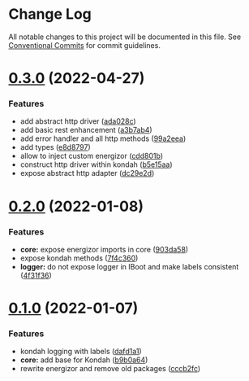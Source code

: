 # Change Log

All notable changes to this project will be documented in this file.
See [Conventional Commits](https://conventionalcommits.org) for commit guidelines.

# [0.3.0](https://github.com/donnyroufs/konda/compare/@kondah/core@0.2.0...@kondah/core@0.3.0) (2022-04-27)


### Features

* add abstract http driver ([ada028c](https://github.com/donnyroufs/konda/commit/ada028c73cd3cc02f8a9111d8da42a15db6bb336))
* add basic rest enhancement ([a3b7ab4](https://github.com/donnyroufs/konda/commit/a3b7ab40c8d1c415a74b274cf3e62feb5e1eaa0b))
* add error handler and all http methods ([99a2eea](https://github.com/donnyroufs/konda/commit/99a2eeab311927a7641ce0acf6848ba9c9e5ec45))
* add types ([e8d8797](https://github.com/donnyroufs/konda/commit/e8d879765a25884a9ac454ffacb9606dfed94c7d))
* allow to inject custom energizor ([cdd801b](https://github.com/donnyroufs/konda/commit/cdd801b6b3b24866d52bd482d84d18ddd134fe3b))
* construct http driver within kondah ([b5e15aa](https://github.com/donnyroufs/konda/commit/b5e15aa3096b34a11fdedad1681d74c3ba58bcff))
* expose abstract http adapter ([dc29e2d](https://github.com/donnyroufs/konda/commit/dc29e2dcee8ac46d1b04187fbad7dc732ef169c2))





# [0.2.0](https://github.com/donnyroufs/konda/compare/@kondah/core@0.1.0...@kondah/core@0.2.0) (2022-01-08)


### Features

* **core:** expose energizor imports in core ([903da58](https://github.com/donnyroufs/konda/commit/903da58094e609c2812999d7edcf4e39f967f74b))
* expose kondah methods ([7f4c360](https://github.com/donnyroufs/konda/commit/7f4c360e1dc3124f1436547118a59a7c317bc7cc))
* **logger:** do not expose logger in IBoot and make labels consistent ([4f31f36](https://github.com/donnyroufs/konda/commit/4f31f36fd13116e30e69be8cf242a3f52fe8eb80))





# [0.1.0](https://github.com/donnyroufs/konda/compare/@kondah/core@0.0.15...@kondah/core@0.1.0) (2022-01-07)


### Features

* kondah logging with labels ([dafd1a1](https://github.com/donnyroufs/konda/commit/dafd1a1ee85a33f872b2626817bdc305514dc37c))
* **core:** add base for Kondah ([b9b0a64](https://github.com/donnyroufs/konda/commit/b9b0a6473e84f78d5c8343c0ec7305f8e2e7cb3d))
* rewrite energizor and remove old packages ([cccb2fc](https://github.com/donnyroufs/konda/commit/cccb2fcbe862d36061a6776bba3f96cad0d49fb3))
